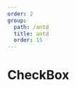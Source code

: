 ```yaml
---
order: 2
group:
  path: /antd
  title: antd
  order: 15
---
```


# CheckBox

<code src="./_demo.tsx"
  title='测试antd中媒体组件CheckBox'
  desc='使用自动配置查看效果'
  defaultShowCode=true
/>
